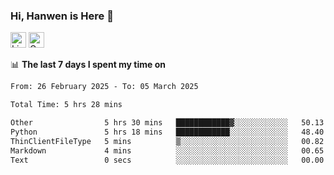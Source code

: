 ### Hi, Hanwen is Here 👋
<p>
	<a href="https://www.linkedin.com/in/liu-hanwen/"><img src="https://img.shields.io/badge/@hanwen-0A66C2?style=flat&logo=LinkedIn&logoColor=white" alt="Linkedin"  height="25px"/></a> 
	<a href="https://scholar.google.com/citations?user=HDF0su0AAAAJ"><img src="https://img.shields.io/badge/scholar-4385FE.svg?&style=plastic&logo=google-scholar&logoColor=white" alt="Google Scholar" height="25px"> </a>
</p>

📊 **The last 7 days I spent my time on** 
<!--START_SECTION:waka-->

```txt
From: 26 February 2025 - To: 05 March 2025

Total Time: 5 hrs 28 mins

Other                5 hrs 30 mins   ████████████▓░░░░░░░░░░░░   50.13 %
Python               5 hrs 18 mins   ████████████░░░░░░░░░░░░░   48.40 %
ThinClientFileType   5 mins          ▒░░░░░░░░░░░░░░░░░░░░░░░░   00.82 %
Markdown             4 mins          ░░░░░░░░░░░░░░░░░░░░░░░░░   00.65 %
Text                 0 secs          ░░░░░░░░░░░░░░░░░░░░░░░░░   00.00 %
```

<!--END_SECTION:waka-->


<!--
**david990917/david990917** is a ✨ _special_ ✨ repository because its `README.md` (this file) appears on your GitHub profile.

Here are some ideas to get you started:

- 🔭 I’m currently working on ...
- 🌱 I’m currently learning ...
- 👯 I’m looking to collaborate on ...
- 🤔 I’m looking for help with ...
- 💬 Ask me about ...
- 📫 How to reach me: ...
- 😄 Pronouns: ...
- ⚡ Fun fact: ...
-->
